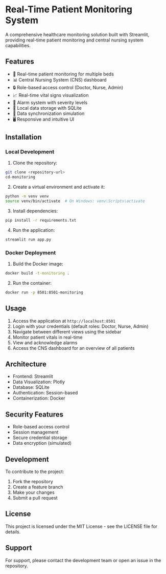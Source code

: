# Real-Time Patient Monitoring System

A comprehensive healthcare monitoring solution built with Streamlit, providing real-time patient monitoring and central nursing system capabilities.

## Features

- 🏥 Real-time patient monitoring for multiple beds
- 📊 Central Nursing System (CNS) dashboard
- 🔒 Role-based access control (Doctor, Nurse, Admin)
- 📈 Real-time vital signs visualization
- 🚨 Alarm system with severity levels
- 💾 Local data storage with SQLite
- 🔄 Data synchronization simulation
- 🖥️ Responsive and intuitive UI

## Installation

### Local Development

1. Clone the repository:
```bash
git clone <repository-url>
cd-monitoring
```

2. Create a virtual environment and activate it:
```bash
python -m venv venv
source venv/bin/activate  # On Windows: venv\Scripts\activate
```

3. Install dependencies:
```bash
pip install -r requirements.txt
```

4. Run the application:
```bash
streamlit run app.py
```

### Docker Deployment

1. Build the Docker image:
```bash
docker build -t-monitoring .
```

2. Run the container:
```bash
docker run -p 8501:8501-monitoring
```

## Usage

1. Access the application at `http://localhost:8501`
2. Login with your credentials (default roles: Doctor, Nurse, Admin)
3. Navigate between different views using the sidebar
4. Monitor patient vitals in real-time
5. View and acknowledge alarms
6. Access the CNS dashboard for an overview of all patients

## Architecture

- Frontend: Streamlit
- Data Visualization: Plotly
- Database: SQLite
- Authentication: Session-based
- Containerization: Docker

## Security Features

- Role-based access control
- Session management
- Secure credential storage
- Data encryption (simulated)

## Development

To contribute to the project:

1. Fork the repository
2. Create a feature branch
3. Make your changes
4. Submit a pull request

## License

This project is licensed under the MIT License - see the LICENSE file for details.

## Support

For support, please contact the development team or open an issue in the repository. 
